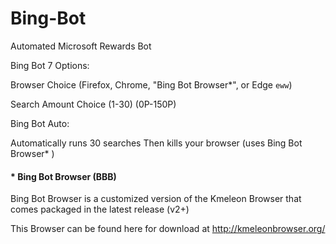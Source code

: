 # Bing-Bot
Automated Microsoft Rewards Bot


Bing Bot 7 Options: 

Browser Choice (Firefox, Chrome, "Bing Bot Browser*", or Edge ``eww``)

Search Amount Choice (1-30) (0P-150P)

Bing Bot Auto:

Automatically runs 30 searches Then kills your browser (uses Bing Bot Browser* )


#### * Bing Bot Browser (BBB)
Bing Bot Browser is a customized version of the Kmeleon Browser that comes packaged in the latest release (v2+)

This Browser can be found here for download at http://kmeleonbrowser.org/

